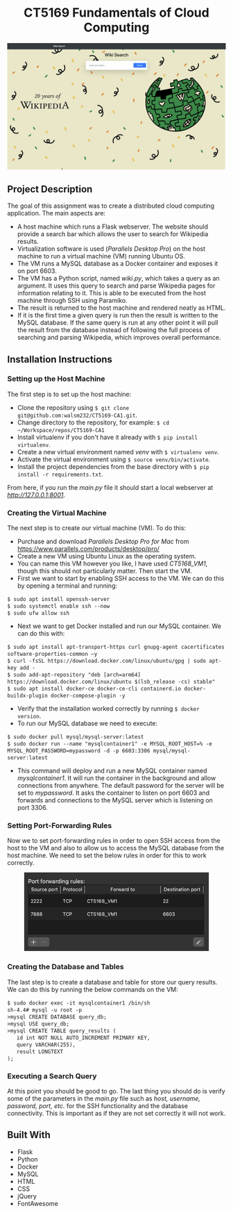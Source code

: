 <h1> <div align="center"> CT5169 Fundamentals of Cloud Computing  </div> </h1>

<div align="center"> <img src="static/home.png"> </div>

## Project Description
The goal of this assignment was to create a distributed cloud computing application. The main aspects are:
- A host machine which runs a Flask webserver. The website should provide a search bar which allows the user to search for Wikipedia results.
- Virtualization software is used (_Parallels Desktop Pro_) on the host machine to run a virtual machine (VM) running Ubuntu OS.
- The VM runs a MySQL database as a Docker container and exposes it on port 6603.
- The VM has a Python script, named _wiki.py_, which takes a query as an argument. It uses this query to search and parse Wikipedia pages for information relating to it. This is able to be executed from the host machine through SSH using Paramiko.
- The result is returned to the host machine and rendered neatly as HTML.
- If it is the first time a given query is run then the result is written to the MySQL database. If the same query is run at any other point it will pull the result from the database instead of following the full process of searching and parsing Wikipedia, which improves overall performance.


## Installation Instructions
### Setting up the Host Machine
The first step is to set up the host machine:
- Clone the repository using `$ git clone git@github.com:walsm232/CT5169-CA1.git`.
- Change directory to the repository, for example: `$ cd ~/Workspace/repos/CT5169-CA1`
- Install virtualenv if you don't have it already with `$ pip install virtualenv`.
- Create a new virtual environment named _venv_ with `$ virtualenv venv`.
- Activate the virtual environment using `$ source venv/bin/activate`.
- Install the project dependencies from the base directory with `$ pip install -r requirements.txt`.

From here, if you run the _main.py_ file it should start a local webserver at _http://127.0.0.1:8001_.


### Creating the Virtual Machine
The next step is to create our virtual machine (VM). To do this:
- Purchase and download _Parallels Desktop Pro for Mac_ from https://www.parallels.com/products/desktop/pro/
- Create a new VM using Ubuntu Linux as the operating system.
- You can name this VM however you like, I have used _CT5168_VM1_, though this should not particularly matter. Then start the VM.
- First we want to start by enabling SSH access to the VM. We can do this by opening a terminal and running:
```
$ sudo apt install openssh-server
$ sudo systemctl enable ssh --now
$ sudo ufw allow ssh
```
- Next we want to get Docker installed and run our MySQL container. We can do this with:
```
$ sudo apt install apt-transport-https curl gnupg-agent cacertificates software-properties-common –y
$ curl -fsSL https://download.docker.com/linux/ubuntu/gpg | sudo apt-key add -
$ sudo add-apt-repository "deb [arch=arm64] https://download.docker.com/linux/ubuntu $(lsb_release -cs) stable"
$ sudo apt install docker-ce docker-ce-cli containerd.io docker-buildx-plugin docker-compose-plugin -y
```
- Verify that the installation worked correctly by running `$ docker version`.
- To run our MySQL database we need to execute:
```
$ sudo docker pull mysql/mysql-server:latest
$ sudo docker run --name "mysqlcontainer1" -e MYSQL_ROOT_HOST=% -e MYSQL_ROOT_PASSWORD=mypassword -d -p 6603:3306 mysql/mysql-server:latest
```
- This command will deploy and run a new MySQL container named _mysqlcontainer1_. It will run the container in the background and allow connections from anywhere. The default password for the server will be set to _mypassword_. It asks the container to listen on port 6603 and forwards and connections to the MySQL server which is listening on port 3306.


### Setting Port-Forwarding Rules
Now we to set port-forwarding rules in order to open SSH access from the host to the VM and also to allow us to access the MySQL database from the host machine. We need to set the below rules in order for this to work correctly.

<div align="center"> <img src="static/port-forwarding.png"> </div>


### Creating the Database and Tables
The last step is to create a database and table for store our query results. We can do this by running the below commands on the VM:
```
$ sudo docker exec -it mysqlcontainer1 /bin/sh
sh-4.4# mysql -u root -p
>mysql CREATE DATABASE query_db;
>mysql USE query_db;
>mysql CREATE TABLE query_results (
   id int NOT NULL AUTO_INCREMENT PRIMARY KEY,
   query VARCHAR(255),
   result LONGTEXT
);
```

### Executing a Search Query
At this point you should be good to go. The last thing you should do is verify some of the parameters in the _main.py_ file such as _host, username, password, port, etc._ for the SSH functionality and the database connectivity. This is important as if they are not set correctly it will not work.


## Built With
- Flask
- Python
- Docker
- MySQL
- HTML
- CSS
- jQuery
- FontAwesome
